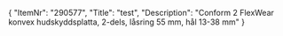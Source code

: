 {
  "ItemNr": "290577",
  "Title": "test",
  "Description": "Conform 2 FlexWear konvex hudskyddsplatta, 2-dels, låsring 55 mm, hål 13-38 mm"
}